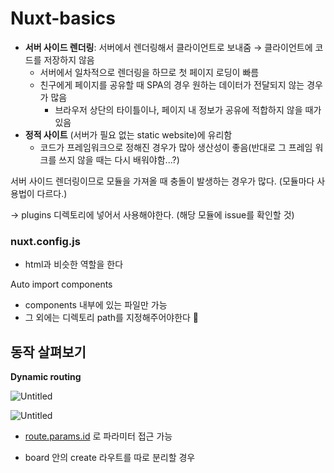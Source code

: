 # Nuxt-basics

- **서버 사이드 렌더링**: 서버에서 렌더링해서 클라이언트로 보내줌 → 클라이언트에 코드를 저장하지 않음
    - 서버에서 일차적으로 렌더링을 하므로 첫 페이지 로딩이 빠름
    - 친구에게 페이지를 공유할 때 SPA의 경우 원하는 데이터가 전달되지 않는 경우가 많음
        - 브라우저 상단의 타이틀이나, 페이지 내 정보가 공유에 적합하지 않을 때가 있음
- **정적 사이트** (서버가 필요 없는 static website)에 유리함
    - 코드가 프레임워크으로 정해진 경우가 많아 생산성이 좋음(반대로 그 프레임 워크를 쓰지 않을 때는 다시 배워야함...?)
    

서버 사이드 렌더링이므로 모듈을 가져올 때 충돌이 발생하는 경우가 많다. (모듈마다 사용법이 다르다.)

→ plugins 디렉토리에 넣어서 사용해야한다. (해당 모듈에 issue를 확인할 것)

### nuxt.config.js

- html과 비슷한 역할을 한다

Auto import components

- components 내부에 있는 파일만 가능
- 그 외에는 디렉토리 path를 지정해주어야한다 🤔

## 동작 살펴보기

**Dynamic routing**

![Untitled](https://s3-us-west-2.amazonaws.com/secure.notion-static.com/c6fee00c-da82-4753-9853-dc16ee0996d1/Untitled.png)

![Untitled](https://s3-us-west-2.amazonaws.com/secure.notion-static.com/dc2bd92c-b7c7-47ee-aa6d-eafbe85ffdfa/Untitled.png)

- [route.params.id](http://route.params.id) 로 파라미터 접근 가능

- board 안의 create 라우트를 따로 분리할 경우
